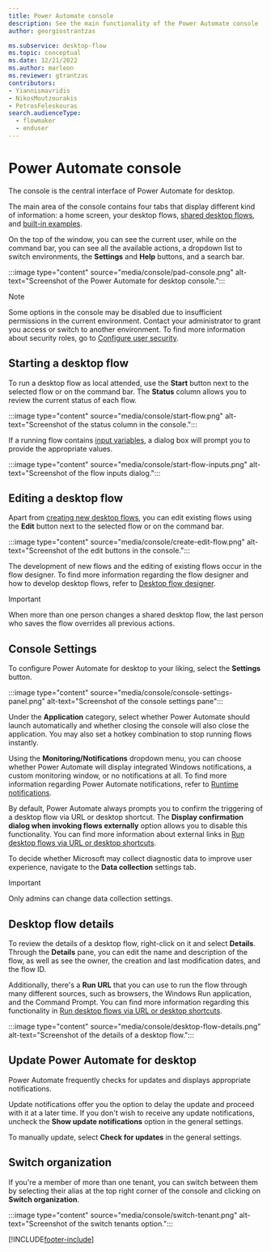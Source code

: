 ```yaml
---
title: Power Automate console
description: See the main functionality of the Power Automate console
author: georgiostrantzas

ms.subservice: desktop-flow
ms.topic: conceptual
ms.date: 12/21/2022
ms.author: marleon
ms.reviewer: gtrantzas
contributors:
- Yiannismavridis
- NikosMoutzourakis
- PetrosFeleskouras 
search.audienceType: 
  - flowmaker
  - enduser
---
```


# Power Automate console

The console is the central interface of Power Automate for desktop.

The main area of the console contains four tabs that display different kind of information: a home screen, your desktop flows, [shared desktop flows](manage.md#share-desktop-flows), and [built-in examples](create-flow.md#start-creating-desktop-flows-using-examples).

On the top of the window, you can see the current user, while on the command bar, you can see all the available actions, a dropdown list to switch environments, the **Settings** and **Help** buttons, and a search bar.

:::image type="content" source="media/console/pad-console.png" alt-text="Screenshot of the Power Automate for desktop console.":::

> [!NOTE]
> Some options in the console may be disabled due to insufficient permissions in the current environment. Contact your administrator to grant you access or switch to another environment. To find more information about security roles, go to [Configure user security](/power-platform/admin/database-security.md).

## Starting a desktop flow

To run a desktop flow as local attended, use the **Start** button next to the selected flow or on the command bar. The **Status** column allows you to review the current status of each flow.

:::image type="content" source="media/console/start-flow.png" alt-text="Screenshot of the status column in the console.":::

If a running flow contains [input variables](manage-variables.md#input-and-output-variables), a dialog box will prompt you to provide the appropriate values.

:::image type="content" source="media/console/start-flow-inputs.png" alt-text="Screenshot of the flow inputs dialog.":::

## Editing a desktop flow

Apart from [creating new desktop flows](create-flow.md), you can edit existing flows using the **Edit** button next to the selected flow or on the command bar.

:::image type="content" source="media/console/create-edit-flow.png" alt-text="Screenshot of the edit buttons in the console.":::

The development of new flows and the editing of existing flows occur in the flow designer. To find more information regarding the flow designer and how to develop desktop flows, refer to [Desktop flow designer](flow-designer.md).

>[!IMPORTANT]
> When more than one person changes a shared desktop flow, the last person who saves the flow overrides all previous actions.

## Console Settings

To configure Power Automate for desktop to your liking, select the **Settings** button.

:::image type="content" source="media/console/console-settings-panel.png" alt-text="Screenshot of the console settings pane":::

Under the **Application** category, select whether Power Automate should launch automatically and whether closing the console will also close the application. You may also set a hotkey combination to stop running flows instantly.

Using the **Monitoring/Notifications** dropdown menu, you can choose whether Power Automate will display integrated Windows notifications, a custom monitoring window, or no notifications at all. To find more information regarding Power Automate notifications, refer to [Runtime notifications](runtime-notifications.md).

By default, Power Automate always prompts you to confirm the triggering of a desktop flow via URL or desktop shortcut. The **Display confirmation dialog when invoking flows externally** option allows you to disable this functionality. You can find more information about external links in [Run desktop flows via URL or desktop shortcuts](run-desktop-flows-url-shortcuts.md).  

To decide whether Microsoft may collect diagnostic data to improve user experience, navigate to the **Data collection** settings tab.

>[!IMPORTANT]
>Only admins can change data collection settings.

## Desktop flow details

To review the details of a desktop flow, right-click on it and select **Details**. Through the **Details** pane, you can edit the name and description of the flow, as well as see the owner, the creation and last modification dates, and the flow ID.

Additionally, there's a **Run URL** that you can use to run the flow through many different sources, such as browsers, the Windows Run application, and the Command Prompt. You can find more information regarding this functionality in [Run desktop flows via URL or desktop shortcuts](run-desktop-flows-url-shortcuts.md).

:::image type="content" source="media/console/desktop-flow-details.png" alt-text="Screenshot of the details of a desktop flow.":::

## Update Power Automate for desktop

Power Automate frequently checks for updates and displays appropriate notifications.

Update notifications offer you the option to delay the update and proceed with it at a later time. If you don't wish to receive any update notifications, uncheck the **Show update notifications** option in the general settings.

To manually update, select **Check for updates** in the general settings.

## Switch organization

If you're a member of more than one tenant, you can switch between them by selecting their alias at the top right corner of the console and clicking on **Switch organization**.

:::image type="content" source="media/console/switch-tenant.png" alt-text="Screenshot of the switch tenants option.":::

[!INCLUDE[footer-include](../includes/footer-banner.md)]
